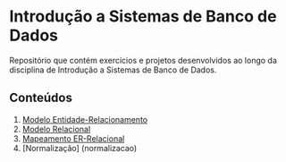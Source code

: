 # Introdução a Sistemas de Banco de Dados

Repositório que contém exercícios e projetos desenvolvidos ao longo da disciplina de Introdução a Sistemas de Banco de Dados.

## Conteúdos

1. [Modelo Entidade-Relacionamento](Modelo_ER)
1. [Modelo Relacional](Modelo_Relacional)
1. [Mapeamento ER-Relacional](Mapeamento_ER_Relacional)
1. [Normalização] (normalizacao)